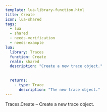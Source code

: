 ```yaml
---
template: lua-library-function.html
title: Create
icon: lua-shared
tags:
  - lua
  - shared
  - needs-verification
  - needs-example
lua:
  library: Traces
  function: Create
  realm: shared
  description: "Create a new trace object."
  
  
  returns:
    - type: Trace
      description: "The new trace object."
---
```


<div class="lua__search__keywords">
Traces.Create &#x2013; Create a new trace object.
</div>
